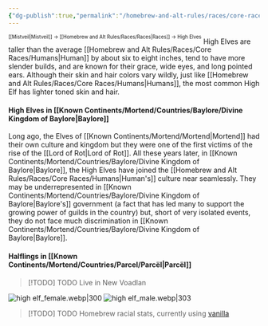 ```yaml
---
{"dg-publish":true,"permalink":"/homebrew-and-alt-rules/races/core-races/high-elves/"}
---
```


<sup><sup>[[Mistveil\|Mistveil]] → [[Homebrew and Alt Rules/Races/Races\|Races]] → High Elves</sup></sup>
High Elves are taller than the average [[Homebrew and Alt Rules/Races/Core Races/Humans\|Human]] by about six to eight inches, tend to have more slender builds, and are known for their grace, wide eyes, and long pointed ears. Although their skin and hair colors vary wildly, just like [[Homebrew and Alt Rules/Races/Core Races/Humans\|Humans]], the most common High Elf has lighter toned skin and hair.
#### High Elves in [[Known Continents/Mortend/Countries/Baylore/Divine Kingdom of Baylore\|Baylore]]
Long ago, the Elves of [[Known Continents/Mortend/Mortend\|Mortend]] had their own culture and kingdom but they were one of the first victims of the rise of the [[Lord of Rot\|Lord of Rot]]. All these years later, in [[Known Continents/Mortend/Countries/Baylore/Divine Kingdom of Baylore\|Baylore]], the High Elves have joined the [[Homebrew and Alt Rules/Races/Core Races/Humans\|Human's]] culture near seamlessly. They may be underrepresented in [[Known Continents/Mortend/Countries/Baylore/Divine Kingdom of Baylore\|Baylore's]] government (a fact that has led many to support the growing power of guilds in the country) but, short of very isolated events, they do not face much discrimination in [[Known Continents/Mortend/Countries/Baylore/Divine Kingdom of Baylore\|Baylore]].
#### Halflings in [[Known Continents/Mortend/Countries/Parcel/Parcël\|Parcël]]

> [!TODO] TODO
> Live in New Voadlan

![high elf_female.webp|300](/img/user/Attachments/high%20elf_female.webp) ![high elf_male.webp|303](/img/user/Attachments/high%20elf_male.webp)

> [!TODO] TODO
> Homebrew racial stats, currently using [vanilla](https://www.d20pfsrd.com/races/core-races/elf)